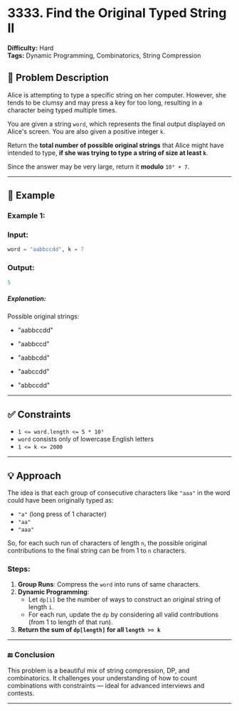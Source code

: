 # 3333. Find the Original Typed String II

**Difficulty:** Hard  
**Tags:** Dynamic Programming, Combinatorics, String Compression

## 🧩 Problem Description

Alice is attempting to type a specific string on her computer. However, she tends to be clumsy and may press a key for too long, resulting in a character being typed multiple times.

You are given a string `word`, which represents the final output displayed on Alice's screen. You are also given a positive integer `k`.

Return the **total number of possible original strings** that Alice might have intended to type, **if she was trying to type a string of size at least `k`**.

Since the answer may be very large, return it **modulo** `10⁹ + 7`.

---

## 📘 Example

### Example 1:

### Input: 
```python
word = "aabbccdd", k = 7
```
### Output: 

```python
5
```
##### Explanation: 
Possible original strings:

  + "aabbccdd"
  
  + "aabbccd"
  
  + "aabbcdd"
  
  + "aabccdd"
  
  + "abbccdd"

---
## ✅ Constraints

- `1 <= word.length <= 5 * 10⁵`
- `word` consists only of lowercase English letters
- `1 <= k <= 2000`

---

## 💡 Approach

The idea is that each group of consecutive characters like `"aaa"` in the word could have been originally typed as:
- `"a"` (long press of 1 character)
- `"aa"`
- `"aaa"`

So, for each such run of characters of length `n`, the possible original contributions to the final string can be from 1 to `n` characters.

### Steps:

1. **Group Runs**: Compress the `word` into runs of same characters.
2. **Dynamic Programming**:
    - Let `dp[i]` be the number of ways to construct an original string of length `i`.
    - For each run, update the `dp` by considering all valid contributions (from 1 to length of that run).
3. **Return the sum of `dp[length]` for all `length >= k`**

---
### 🔚 Conclusion
This problem is a beautiful mix of string compression, DP, and combinatorics.
It challenges your understanding of how to count combinations with constraints — ideal for advanced interviews and contests.

----
